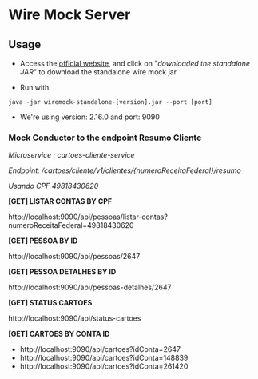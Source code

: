 # Wire Mock Server

## Usage
- Access the [official website](http://wiremock.org/docs/running-standalone/), and click on "_downloaded the standalone JAR_" to download the standalone wire mock jar.

- Run with: 
```
java -jar wiremock-standalone-[version].jar --port [port]
```  
- We're using version: 2.16.0 and port: 9090

### Mock Conductor to the endpoint Resumo Cliente

_Microservice : cartoes-cliente-service_

_Endpoint: /cartoes/cliente/v1/clientes/{numeroReceitaFederal}/resumo_

_Usando CPF 49818430620_

**[GET] LISTAR CONTAS BY CPF**  
>
http://localhost:9090/api/pessoas/listar-contas?numeroReceitaFederal=49818430620

**[GET] PESSOA BY ID**
> 
http://localhost:9090/api/pessoas/2647

**[GET] PESSOA DETALHES BY ID**  
>
http://localhost:9090/api/pessoas-detalhes/2647

**[GET] STATUS CARTOES** 
>
http://localhost:9090/api/status-cartoes

**[GET] CARTOES BY CONTA ID** 
>
* http://localhost:9090/api/cartoes?idConta=2647
* http://localhost:9090/api/cartoes?idConta=148839
* http://localhost:9090/api/cartoes?idConta=261420
